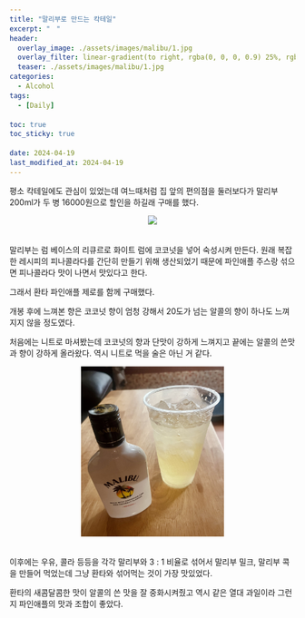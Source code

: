 ```yaml
---
title: "말리부로 만드는 칵테일"
excerpt: "ㅤ"
header:
  overlay_image: ./assets/images/malibu/1.jpg
  overlay_filter: linear-gradient(to right, rgba(0, 0, 0, 0.9) 25%, rgba(0, 0, 0, 0))
  teaser: ./assets/images/malibu/1.jpg
categories:
  - Alcohol
tags:
  - [Daily]

toc: true
toc_sticky: true

date: 2024-04-19
last_modified_at: 2024-04-19
---
```


평소 칵테일에도 관심이 있었는데 여느때처럼 집 앞의 편의점을 둘러보다가 말리부 200ml가 두 병 16000원으로 할인을 하길래 구매를 했다.

<div style="text-align : center;"><img style="width: 50%;" src="https://m.kanashop.kr/web/product/big/20200314/2e32c9459b2af25fb4b9a5efde33ba55.jpg"/></div>
<br/>

말리부는 럼 베이스의 리큐르로 화이트 럼에 코코넛을 넣어 숙성시켜 만든다. 원래 복잡한 레시피의 피나콜라다를 간단히 만들기 위해 생산되었기 때문에 파인애플 주스랑 섞으면 피나콜라다 맛이 나면서 맛있다고 한다.

그래서 환타 파인애플 제로를 함께 구매했다.

개봉 후에 느껴본 향은 코코넛 향이 엄청 강해서 20도가 넘는 알콜의 향이 하나도 느껴지지 않을 정도였다.

처음에는 니트로 마셔봤는데 코코넛의 향과 단맛이 강하게 느껴지고 끝에는 알콜의 쓴맛과 향이 강하게 올라왔다. 역시 니트로 먹을 술은 아닌 거 같다.

<div style="text-align : center;"><img style="width: 50%;" src="/assets/images/malibu/1.jpg"/></div>
<br/>

이후에는 우유, 콜라 등등을 각각 말리부와 3 : 1 비율로 섞어서 말리부 밀크, 말리부 콕을 만들어 먹었는데 그냥 환타와 섞어먹는 것이 가장 맛있었다.

환타의 새콤달콤한 맛이 알콜의 쓴 맛을 잘 중화시켜줬고 역시 같은 열대 과일이라 그런지 파인애플의 맛과 조합이 좋았다.